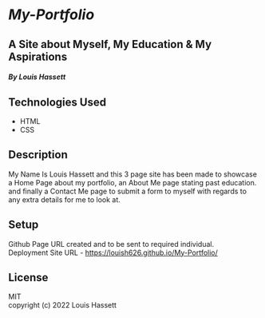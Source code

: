 # ***My-Portfolio***
## **A Site about Myself, My Education & My Aspirations** 
#### *By Louis Hassett*

## **Technologies Used**
- HTML
- CSS

## **Description**
My Name Is Louis Hassett and this 3 page site has been made to showcase a Home Page about my portfolio, an About Me page stating past education.
and finally a Contact Me page to submit a form to myself with regards to any extra details for me to look at.
## **Setup**  
Github Page URL created and to be sent to required individual.  
Deployment Site URL - https://louish626.github.io/My-Portfolio/ 

## **License** 
MIT  
copyright (c) 2022 Louis Hassett
